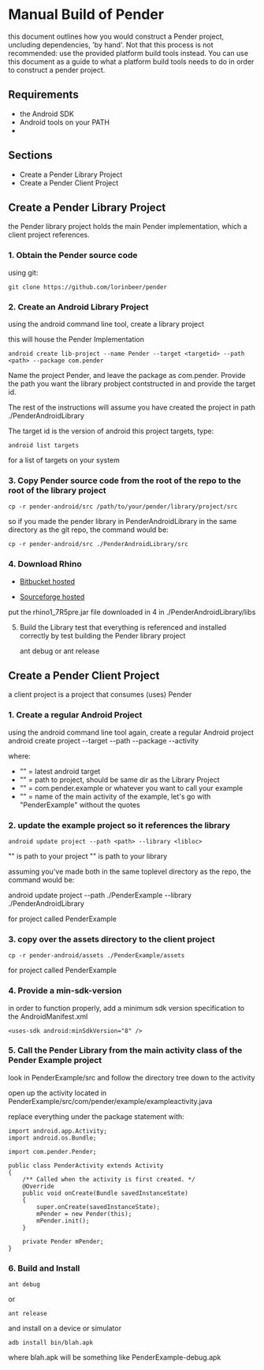 # Manual Build of Pender
this document outlines how you would construct a Pender project, uncluding dependencies, 'by hand'. Not that this process is not recommended: use the provided platform build tools instead. You can use this document as a guide to what a platform build tools needs to do in order to construct a pender project.

## Requirements
* the Android SDK
* Android tools on your PATH
* 

## Sections
* Create a Pender Library Project
* Create a Pender Client Project

## Create a Pender Library Project
the Pender library project holds the main Pender implementation, which a client project references.

### 1. Obtain the Pender source code
using git:

    git clone https://github.com/lorinbeer/pender

###  2. Create an Android Library Project
using the android command line tool, create a library project

this will house the Pender Implementation

    android create lib-project --name Pender --target <targetid> --path <path> --package com.pender

Name the project Pender, and leave the package as com.pender. Provide the path you want the library probject contstructed in and provide the target id.

The rest of the instructions will assume you have created the project in path ./PenderAndroidLibrary

The target id is the version of android this project targets, type:

    android list targets

for a list of targets on your system

### 3. Copy Pender source code from the root of the repo to the root of the library project
    
    cp -r pender-android/src /path/to/your/pender/library/project/src

so if you made the pender library in PenderAndroidLibrary in the same directory as the git repo, the command would be:

    cp -r pender-android/src ./PenderAndroidLibrary/src

### 4. Download Rhino 

* [Bitbucket hosted](https://bitbucket.org/lorinbeer/pender/downloads/rhino1_7Rpre.jar)
 
* [Sourceforge hosted](https://sourceforge.net/projects/penderstaticlib/files/rhino1_7R5pre.jar)

put the rhino1_7R5pre.jar file downloaded in 4 in ./PenderAndroidLibrary/libs 

5. Build the Library
test that everything is referenced and installed correctly by test building the Pender library project
    
    ant debug
or
    ant release

## Create a Pender Client Project
a client project is a project that consumes (uses) Pender

### 1. Create a regular Android Project
using the android command line tool again, create a regular Android project
    android create project --target <targetid> --path <path> --package <package> --activity <activityid>

where: 
* "<targetid>" = latest android target
* "<path>" = path to project, should be same dir as the Library Project
* "<package>" = com.pender.example or whatever you want to call your example
* "<activityid>" = name of the main activity of the example, let's go with "PenderExample" without the quotes

### 2. update the example project so it references the library

    android update project --path <path> --library <libloc>

"<path>" is path to your project
"<libloc>" is path to your library

assuming you've made both in the same toplevel directory as the repo, the command would be:

android update project --path ./PenderExample --library ./PenderAndroidLibrary

for project called PenderExample

### 3. copy over the assets directory to the client project

    cp -r pender-android/assets ./PenderExample/assets

for project called PenderExample

### 4. Provide a min-sdk-version
in order to function properly, add a minimum sdk version specification to the AndroidManifest.xml

    <uses-sdk android:minSdkVersion="8" />

### 5. Call the Pender Library from the main activity class of the Pender Example project 
look in PenderExample/src and follow the directory tree down to the activity

open up the activity located in PenderExample/src/com/pender/example/exampleactivity.java

replace everything under the package statement with:

    import android.app.Activity;
    import android.os.Bundle;

    import com.pender.Pender;

    public class PenderActivity extends Activity
    {
        /** Called when the activity is first created. */
        @Override
        public void onCreate(Bundle savedInstanceState)
        {
            super.onCreate(savedInstanceState);
            mPender = new Pender(this);
            mPender.init();
        }

        private Pender mPender;    
    }

### 6. Build and Install

    ant debug

or

    ant release

and install on a device or simulator

    adb install bin/blah.apk

where blah.apk will be something like PenderExample-debug.apk



